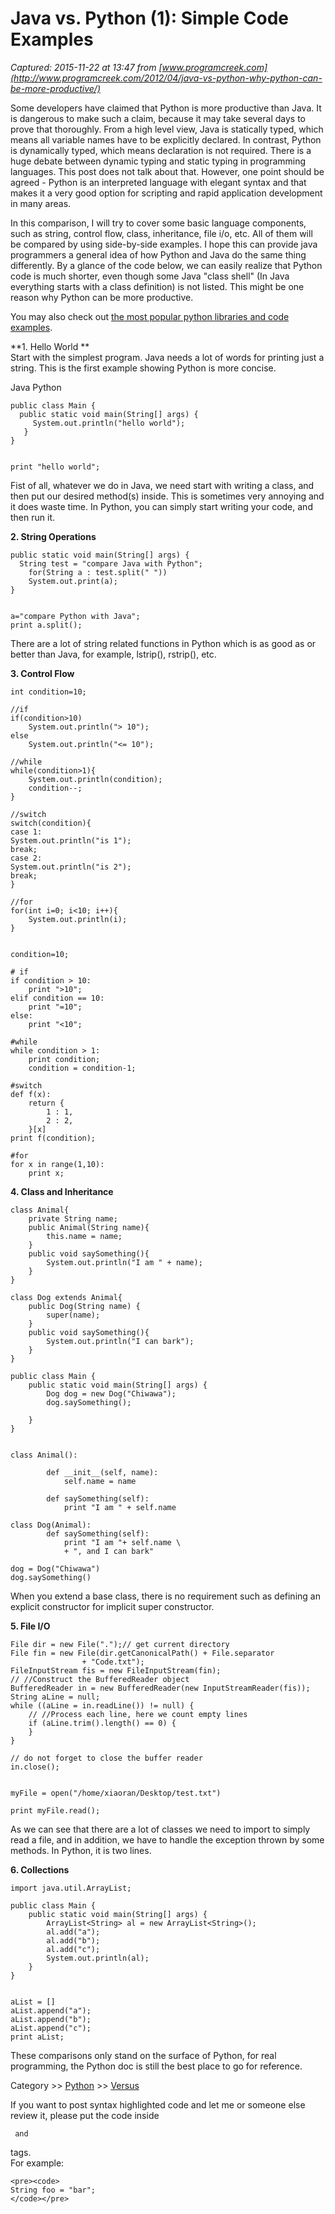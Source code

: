 # Java vs. Python (1): Simple Code Examples

_Captured: 2015-11-22 at 13:47 from [www.programcreek.com](http://www.programcreek.com/2012/04/java-vs-python-why-python-can-be-more-productive/)_

Some developers have claimed that Python is more productive than Java. It is dangerous to make such a claim, because it may take several days to prove that thoroughly. From a high level view, Java is statically typed, which means all variable names have to be explicitly declared. In contrast, Python is dynamically typed, which means declaration is not required. There is a huge debate between dynamic typing and static typing in programming languages. This post does not talk about that. However, one point should be agreed - Python is an interpreted language with elegant syntax and that makes it a very good option for scripting and rapid application development in many areas.

In this comparison, I will try to cover some basic language components, such as string, control flow, class, inheritance, file i/o, etc. All of them will be compared by using side-by-side examples. I hope this can provide java programmers a general idea of how Python and Java do the same thing differently. By a glance of the code below, we can easily realize that Python code is much shorter, even though some Java "class shell" (In Java everything starts with a class definition) is not listed. This might be one reason why Python can be more productive.

You may also check out [the most popular python libraries and code examples](http://www.programcreek.com/python/index/module/list).

**1\. Hello World **  
Start with the simplest program. Java needs a lot of words for printing just a string. This is the first example showing Python is more concise.

Java
Python
    
    
    public class Main {
      public static void main(String[] args) {
         System.out.println("hello world");
       }
    }
    
    
    print "hello world";

Fist of all, whatever we do in Java, we need start with writing a class, and then put our desired method(s) inside. This is sometimes very annoying and it does waste time. In Python, you can simply start writing your code, and then run it.

**2\. String Operations**
    
    
    public static void main(String[] args) {
      String test = "compare Java with Python";
    	for(String a : test.split(" "))
    	System.out.print(a);
    }
    
    
    a="compare Python with Java";
    print a.split();

There are a lot of string related functions in Python which is as good as or better than Java, for example, lstrip(), rstrip(), etc.

**3\. Control Flow**
    
    
    int condition=10;
     
    //if
    if(condition>10)
    	System.out.println("> 10");
    else
    	System.out.println("<= 10");
     
    //while
    while(condition>1){
    	System.out.println(condition);
    	condition--;
    }
     
    //switch
    switch(condition){
    case 1: 
    System.out.println("is 1"); 
    break;
    case 2: 
    System.out.println("is 2"); 
    break;
    }
     
    //for
    for(int i=0; i<10; i++){
    	System.out.println(i);
    }
    
    
    condition=10;
     
    # if
    if condition > 10:
        print ">10";
    elif condition == 10:
        print "=10";
    else:
        print "<10";        
     
    #while
    while condition > 1:
        print condition;
        condition = condition-1;
     
    #switch
    def f(x):
        return {
            1 : 1,
            2 : 2,
        }[x]
    print f(condition);
     
    #for    
    for x in range(1,10):
        print x;

**4\. Class and Inheritance**
    
    
    class Animal{
    	private String name;
    	public Animal(String name){
    		this.name = name;
    	}
    	public void saySomething(){
    		System.out.println("I am " + name);
    	}
    }
     
    class Dog extends Animal{
    	public Dog(String name) {
    		super(name);
    	}	
    	public void saySomething(){
    		System.out.println("I can bark");
    	}
    }
     
    public class Main {
    	public static void main(String[] args) {
    		Dog dog = new Dog("Chiwawa");
    		dog.saySomething();
     
    	}
    }
    
    
    class Animal():
     
            def __init__(self, name):
                self.name = name
     
            def saySomething(self):
                print "I am " + self.name    
     
    class Dog(Animal):
            def saySomething(self):
                print "I am "+ self.name \
                + ", and I can bark"
     
    dog = Dog("Chiwawa") 
    dog.saySomething()

When you extend a base class, there is no requirement such as defining an explicit constructor for implicit super constructor.

**5\. File I/O**
    
    
    File dir = new File(".");// get current directory
    File fin = new File(dir.getCanonicalPath() + File.separator
    				+ "Code.txt");
    FileInputStream fis = new FileInputStream(fin);
    // //Construct the BufferedReader object
    BufferedReader in = new BufferedReader(new InputStreamReader(fis));
    String aLine = null;
    while ((aLine = in.readLine()) != null) {
    	// //Process each line, here we count empty lines
    	if (aLine.trim().length() == 0) {
    	}
    }
     
    // do not forget to close the buffer reader
    in.close();
    
    
    myFile = open("/home/xiaoran/Desktop/test.txt")
     
    print myFile.read();

As we can see that there are a lot of classes we need to import to simply read a file, and in addition, we have to handle the exception thrown by some methods. In Python, it is two lines.

**6\. Collections**
    
    
    import java.util.ArrayList;
     
    public class Main {
    	public static void main(String[] args) {
    		ArrayList<String> al = new ArrayList<String>();
    		al.add("a");
    		al.add("b");
    		al.add("c");
    		System.out.println(al);
    	}
    }
    
    
    aList = []
    aList.append("a");
    aList.append("b");
    aList.append("c");
    print aList;

These comparisons only stand on the surface of Python, for real programming, the Python doc is still the best place to go for reference.

Category >> [Python](http://www.programcreek.com/category/programming-languages/python/) >> [Versus](http://www.programcreek.com/category/versus/)

If you want to post syntax highlighted code and let me or someone else review it, please put the code inside <pre><code> and </code></pre> tags.   
For example:
    
    
    <pre><code> 
    String foo = "bar";
    </code></pre>
    

